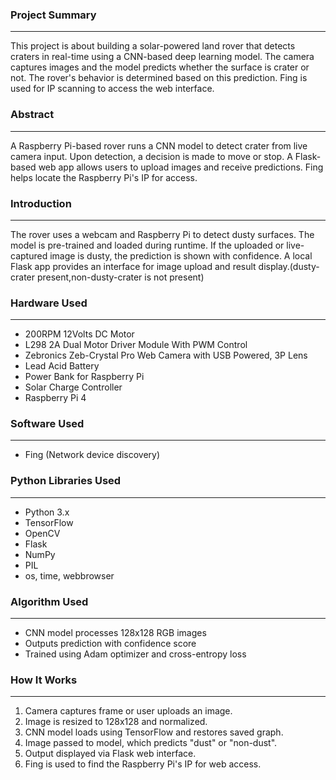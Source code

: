 ### **Project Summary**
---
This project is about building a solar-powered land rover that detects craters in real-time using a CNN-based deep learning model. The camera captures images and the model predicts whether the surface is crater or not. The rover's behavior is determined based on this prediction. Fing is used for IP scanning to access the web interface.

### **Abstract**
---
A Raspberry Pi-based rover runs a CNN model to detect crater from live camera input. Upon detection, a decision is made to move or stop. A Flask-based web app allows users to upload images and receive predictions. Fing helps locate the Raspberry Pi's IP for access.

### **Introduction**
---
The rover uses a webcam and Raspberry Pi to detect dusty surfaces. The model is pre-trained and loaded during runtime. If the uploaded or live-captured image is dusty, the prediction is shown with confidence. A local Flask app provides an interface for image upload and result display.(dusty-crater present,non-dusty-crater is not present)

### **Hardware Used**
---
- 200RPM 12Volts DC Motor  
- L298 2A Dual Motor Driver Module With PWM Control  
- Zebronics Zeb-Crystal Pro Web Camera with USB Powered, 3P Lens  
- Lead Acid Battery  
- Power Bank for Raspberry Pi  
- Solar Charge Controller  
- Raspberry Pi 4

### **Software Used**
---
- Fing (Network device discovery)

### **Python Libraries Used**
---
- Python 3.x  
- TensorFlow  
- OpenCV  
- Flask  
- NumPy  
- PIL  
- os, time, webbrowser

### **Algorithm Used**
---
- CNN model processes 128x128 RGB images  
- Outputs prediction with confidence score  
- Trained using Adam optimizer and cross-entropy loss

### **How It Works**
---
1. Camera captures frame or user uploads an image.  
2. Image is resized to 128x128 and normalized.  
3. CNN model loads using TensorFlow and restores saved graph.  
4. Image passed to model, which predicts "dust" or "non-dust".  
5. Output displayed via Flask web interface.  
6. Fing is used to find the Raspberry Pi's IP for web access.
